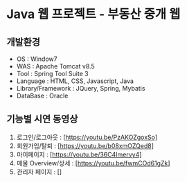 # Java 웹 프로젝트 - 부동산 중개 웹 

## 개발환경
* OS : Window7
* WAS : Apache Tomcat v8.5
* Tool : Spring Tool Suite 3
* Language : HTML, CSS, Javascript, Java
* Library/Framework : JQuery, Spring, Mybatis
* DataBase : Oracle


## 기능별 시연 동영상
1. 로그인/로그아웃 : [https://youtu.be/PzAKOZgoxSo]
2. 회원가입/탈퇴 : [https://youtu.be/b08xmOZQed8]
3. 마이페이지 : [https://youtu.be/36C4Imervy4]
4. 매물 Overview/상세 : [https://youtu.be/fwmCOd61gZk]
5. 관리자 페이지 : []
